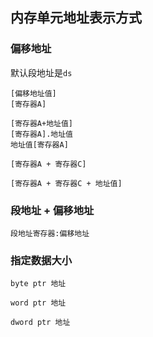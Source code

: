##  内存单元地址表示方式
###   偏移地址
默认段地址是`ds` 
```shell
[偏移地址值]
[寄存器A]

[寄存器A+地址值]
[寄存器A].地址值
地址值[寄存器A]

[寄存器A + 寄存器C]

[寄存器A + 寄存器C + 地址值]
```



###   段地址 + 偏移地址
```shell
段地址寄存器:偏移地址
```



###   指定数据大小
```shell
byte ptr 地址

word ptr 地址

dword ptr 地址
```
